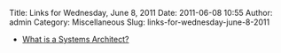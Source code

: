 Title: Links for Wednesday, June 8, 2011
Date: 2011-06-08 10:55
Author: admin
Category: Miscellaneous
Slug: links-for-wednesday-june-8-2011

-   [What is a Systems Architect?][]

  [What is a Systems Architect?]: http://it.toolbox.com/blogs/bridging-gaps/what-is-a-systems-architect-9995
